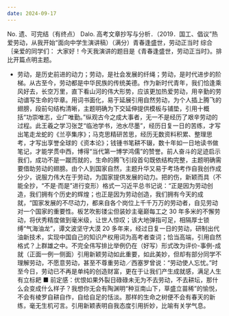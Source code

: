 ```yaml
---
date: 2024-09-17
---
```


No.
遗、可完结（有终点）
Dalo.
高考文章抄写与分析．（2019．国工、倡议”热爱劳动，从我开始“面向中学生演讲稿）（满分）青春逢盛世，劳动正当时
综合｛亲爱的同学们：
大家好！今天我演讲的题目是《青春逢盛世，劳动正当时》。排比开篇点明主题。
- 劳动，是历史前进的动力；劳动，是社会发展的纤绳；劳动，是时代进步的阶梯。从古至今，劳动都是中华民族的传统美德。作为新时代青年，我们恰逢乘风好去，长空万里，直下看山河的伟大形势，应该更加热爱劳动，用辛勤的劳动谱写生命的华章。用词书面化，易于延展引用自然劳动，为个人插上腾飞的翅膀，段前句结构清晰，主题明确为下交延伸提供模板与铺垫，引用十概括“功崇唯志，业广唯勤。”纵观古今之成大事者，无一不是经历了艰辛劳动的过程。此王羲之学习张芝“临池学书，池水尽墨”，经历日复一日的苦练，才写出笔走龙蛇的《兰亭集序》；马克思精研苦思，经历无数资料积累、整理思考，才写出享誉全球的《资本论》；钱锺书笔耕不辍，数十年如一日地读书做笔记，才能学贯中西，博得“当代第一博学鸿儒”的赞誉。前人奋斗的足迹启示我们，成功不是一蹴而就的，生命的腾飞引段首句既依结构完整，主题明确需要借助劳动的翅膀。由个人到国家自然，主题升华又易于考场考作自我创作成分少，说服力伟大在于劳动，为国家提供发展的动力。把的伤，新颖而具（不能全抄，“不是·而是”进行变形）格式一习近平总书记说：“正是因为劳动创造，我们拥有个历史的辉煌；也正是因为劳动创造，我们拥有今天的成就，“国家发展的不尽动力，都来自各个岗位上千千万万的劳动者，自见劳动对一个国家的重要性。板艺吹影镂尘但装妙主毫巅每工之 30 年多米的不懈劳动，将伏秀精度做到毫米级，让世人惊叹；该大地弹指可足，相隔厚士锁缚“气海油龙”，谭文波坚守大漠 20 多年来，经过日复一日的劳动，研制出代油新技术，实现中国自己的知识产权用词为高考者查词；恰当高端，引用自然格式？上群雄之中。不完全伟写排比举例仍在（好写）形式改为评价-事例-成就（正面一例一侧面）引用新颖劳动如此重要，如此美妙，但却有部分同学不理解劳动，不愿意劳动，甚至不尊重劳动／西塞罗曾说：“劳动使人忘忧。”时至今日，劳动已不再是单纯的创造财富，更在于让我们产生成就感，满足人生有立标耙 ■ 前定感：优恨如果外裂日碌碌未无为不去劳动，不去耕坛，那什么会变成什么样子？我想你无会有陶渊明“种豆南山下，草盛立苗稀”的愉悦，不会有棱罗自耕自作，自给自足的恬淡。那样的生命之树便不会有春天的新练，毫无生机可言。引用新颖表明自我态度引用折妙，比喻有关学气息。
